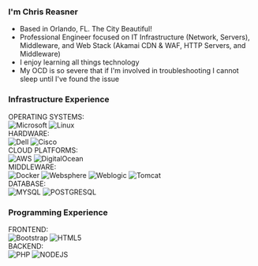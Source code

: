 ### I'm Chris Reasner

- Based in Orlando, FL. The City Beautiful!
- Professional Engineer focused on IT Infrastructure (Network, Servers), Middleware, and Web Stack (Akamai CDN & WAF, HTTP Servers, and Middleware)
- I enjoy learning all things technology
- My OCD is so severe that if I'm involved in troubleshooting I cannot sleep until I've found the issue

### Infrastructure Experience
OPERATING SYSTEMS:<br />
![Microsoft](https://img.shields.io/badge/Microsoft-Server%202012%202016-blue?logo=Microsoft&logoColor=blue&style=for-the-badge)
![Linux](https://img.shields.io/badge/Linux-Redhat%20Ubuntu-red?logo=Linux&logoColor=red&style=for-the-badge)
<br />
HARDWARE:<br />
![Dell](https://img.shields.io/badge/DELL-555?logo=Dell&logoColor=blue&style=for-the-badge)
![Cisco](https://img.shields.io/badge/CISCO-555?logo=cisco&logoColor=blue&style=for-the-badge)
<br />
CLOUD PLATFORMS:<br />
![AWS](https://img.shields.io/badge/AWS-FF9900?logo=amazonaws&logoColor=232F3E&style=for-the-badge)
![DigitalOcean](https://img.shields.io/badge/DigitalOcean-555?logo=digitalocean&logoColor=0080FF&style=for-the-badge)
<br />
MIDDLEWARE:<br />
![Docker](https://img.shields.io/badge/Docker-555?logo=docker&logoColor=2496ed&style=for-the-badge)
![Websphere](https://img.shields.io/badge/IBM-WEBSPHERE-006699?logo=IBM&logoColor=052fad&style=for-the-badge)
![Weblogic](https://img.shields.io/badge/Oracle-WebLogic-333333?logo=Oracle&logoColor=F80000&style=for-the-badge)
![Tomcat](https://img.shields.io/badge/Tomcat-555?logo=apachetomcat&logoColor=f8dc75&style=for-the-badge)
<br />
DATABASE:<br />
![MYSQL](https://img.shields.io/badge/MYSQL-555?logo=MYSQL&logoColor=4479a1&style=for-the-badge)
![POSTGRESQL](https://img.shields.io/badge/PostgreSQL-555?logo=postgresql&logoColor=5169e1&style=for-the-badge)
### Programming Experience
FRONTEND:<br />
![Bootstrap](https://img.shields.io/badge/Boostrap-555?logo=bootstrap&logoColor=7952B3&style=for-the-badge)
![HTML5](https://img.shields.io/badge/HTML5-555?logo=html5&logoColor=E34F26&style=for-the-badge)
<br />
BACKEND:<br />
![PHP](https://img.shields.io/badge/PHP-555?logo=php&logoColor=B0B3D6&style=for-the-badge)
![NODEJS](https://img.shields.io/badge/NodeJS-555?logo=nodedotjs&logoColor=339933&style=for-the-badge)




